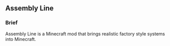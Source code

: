 ## Assembly Line

### Brief
Assembly Line is a Minecraft mod that brings realistic factory style systems into Minecraft.
